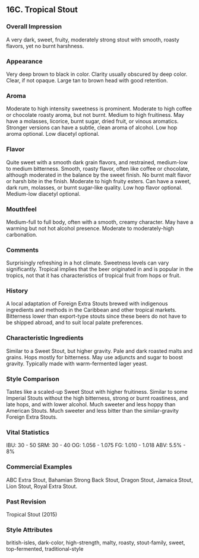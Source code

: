 ## 16C. Tropical Stout

### Overall Impression

A very dark, sweet, fruity, moderately strong stout with smooth, roasty flavors, yet no burnt harshness.

### Appearance

Very deep brown to black in color. Clarity usually obscured by deep color. Clear, if not opaque. Large tan to brown head with good retention.

### Aroma

Moderate to high intensity sweetness is prominent. Moderate to high coffee or chocolate roasty aroma, but not burnt. Medium to high fruitiness. May have a molasses, licorice, burnt sugar, dried fruit, or vinous aromatics. Stronger versions can have a subtle, clean aroma of alcohol. Low hop aroma optional. Low diacetyl optional.

### Flavor

Quite sweet with a smooth dark grain flavors, and restrained, medium-low to medium bitterness. Smooth, roasty flavor, often like coffee or chocolate, although moderated in the balance by the sweet finish. No burnt malt flavor or harsh bite in the finish. Moderate to high fruity esters. Can have a sweet, dark rum, molasses, or burnt sugar-like quality. Low hop flavor optional. Medium-low diacetyl optional.

### Mouthfeel

Medium-full to full body, often with a smooth, creamy character. May have a warming but not hot alcohol presence. Moderate to moderately-high carbonation.

### Comments

Surprisingly refreshing in a hot climate. Sweetness levels can vary significantly. Tropical implies that the beer originated in and is popular in the tropics, not that it has characteristics of tropical fruit from hops or fruit.

### History

A local adaptation of Foreign Extra Stouts brewed with indigenous ingredients and methods in the Caribbean and other tropical markets. Bitterness lower than export-type stouts since these beers do not have to be shipped abroad, and to suit local palate preferences.

### Characteristic Ingredients

Similar to a Sweet Stout, but higher gravity. Pale and dark roasted malts and grains. Hops mostly for bitterness. May use adjuncts and sugar to boost gravity. Typically made with warm-fermented lager yeast.

### Style Comparison

Tastes like a scaled-up Sweet Stout with higher fruitiness. Similar to some Imperial Stouts without the high bitterness, strong or burnt roastiness, and late hops, and with lower alcohol. Much sweeter and less hoppy than American Stouts. Much sweeter and less bitter than the similar-gravity Foreign Extra Stouts.

### Vital Statistics

IBU: 30 - 50
SRM: 30 - 40
OG: 1.056 - 1.075
FG: 1.010 - 1.018
ABV: 5.5% - 8%

### Commercial Examples

ABC Extra Stout, Bahamian Strong Back Stout, Dragon Stout, Jamaica Stout, Lion Stout, Royal Extra Stout.

### Past Revision

Tropical Stout (2015)

### Style Attributes

british-isles, dark-color, high-strength, malty, roasty, stout-family, sweet, top-fermented, traditional-style
